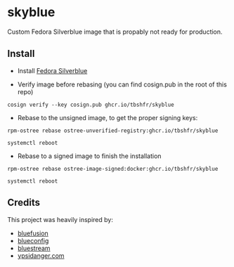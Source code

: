 # skyblue

Custom Fedora Silverblue image that is propably not ready for production.

## Install
- Install [Fedora Silverblue](https://fedoraproject.org/atomic-desktops/silverblue/)

- Verify image before rebasing (you can find cosign.pub in the root of this repo)
```
cosign verify --key cosign.pub ghcr.io/tbshfr/skyblue
```

- Rebase to the unsigned image, to get the proper signing keys: 
```
rpm-ostree rebase ostree-unverified-registry:ghcr.io/tbshfr/skyblue
```
`systemctl reboot`

- Rebase to a signed image to finish the installation
```
rpm-ostree rebase ostree-image-signed:docker:ghcr.io/tbshfr/skyblue
```
`systemctl reboot`

## Credits
This project was heavily inspired by:
- [bluefusion](https://github.com/aguslr/bluefusion)
- [blueconfig](https://github.com/aorith/blueconfig)
- [bluestream](https://github.com/yasershahi/bluestream)
- [ypsidanger.com](https://www.ypsidanger.com/building-your-own-fedora-silverblue-image/)